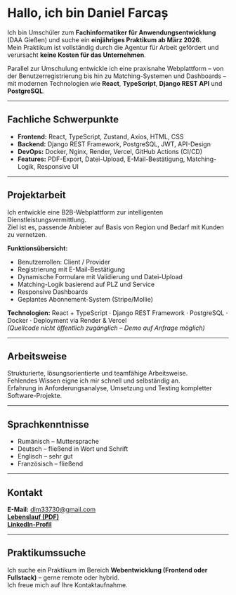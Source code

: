 # Hallo, ich bin Daniel Farcaș

Ich bin Umschüler zum **Fachinformatiker für Anwendungsentwicklung** (DAA Gießen) und suche ein **einjähriges Praktikum ab März 2026**.  
Mein Praktikum ist vollständig durch die Agentur für Arbeit gefördert und verursacht **keine Kosten für das Unternehmen**.

Parallel zur Umschulung entwickle ich eine praxisnahe Webplattform – von der Benutzerregistrierung bis hin zu Matching-Systemen und Dashboards – mit modernen Technologien wie **React**, **TypeScript**, **Django REST API** und **PostgreSQL**.

---

## Fachliche Schwerpunkte

- **Frontend:** React, TypeScript, Zustand, Axios, HTML, CSS  
- **Backend:** Django REST Framework, PostgreSQL, JWT, API-Design  
- **DevOps:** Docker, Nginx, Render, Vercel, GitHub Actions (CI/CD)  
- **Features:** PDF-Export, Datei-Upload, E-Mail-Bestätigung, Matching-Logik, Responsive UI

---

## Projektarbeit

Ich entwickle eine B2B-Webplattform zur intelligenten Dienstleistungsvermittlung.  
Ziel ist es, passende Anbieter auf Basis von Region und Bedarf mit Kunden zu vernetzen.

**Funktionsübersicht:**  
- Benutzerrollen: Client / Provider  
- Registrierung mit E-Mail-Bestätigung  
- Dynamische Formulare mit Validierung und Datei-Upload  
- Matching-Logik basierend auf PLZ und Service  
- Responsive Dashboards  
- Geplantes Abonnement-System (Stripe/Mollie)

**Technologien:** React + TypeScript · Django REST Framework · PostgreSQL · Docker · Deployment via Render & Vercel  
*(Quellcode nicht öffentlich zugänglich – Demo auf Anfrage möglich)*

---

## Arbeitsweise

Strukturierte, lösungsorientierte und teamfähige Arbeitsweise.  
Fehlendes Wissen eigne ich mir schnell und selbständig an.  
Erfahrung in Anforderungsanalyse, Umsetzung und Testing kompletter Software-Projekte.

---

## Sprachkenntnisse

- Rumänisch – Muttersprache  
- Deutsch – fließend in Wort und Schrift  
- Englisch – sehr gut  
- Französisch – fließend  

---

## Kontakt

**E-Mail:** dlm33730@gmail.com  
[**Lebenslauf (PDF)**](https://drive.google.com/file/d/1aT-dSsjoDOo5nbA8z2TK1B_75J3zuTM6/view?usp=sharing)  
[**LinkedIn-Profil**](https://www.linkedin.com/in/dani-farcas-760402112/)

---

## Praktikumssuche

Ich suche ein Praktikum im Bereich **Webentwicklung (Frontend oder Fullstack)** – gerne remote oder hybrid.  
Ich freue mich auf Ihre Kontaktaufnahme.